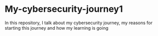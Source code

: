 # My-cybersecurity-journey1
In this repository, I talk about my cybersecurity journey, my reasons for starting this journey and how my learning is going
